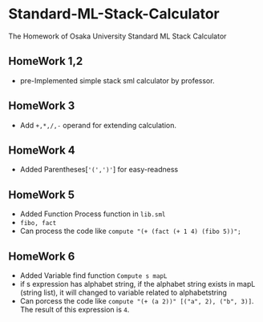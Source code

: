 # Standard-ML-Stack-Calculator
The Homework of Osaka University Standard ML Stack Calculator

## HomeWork 1,2
* pre-Implemented simple stack sml calculator by professor.

## HomeWork 3
* Add `+,*,/,-` operand for extending calculation.

## HomeWork 4
* Added Parentheses[`'(',')'`] for easy-readness

## HomeWork 5
* Added Function Process function in `lib.sml` 
* `fibo, fact` 
* Can process the code like `compute "(+ (fact (+ 1 4) (fibo 5))";`

## HomeWork 6
* Added Variable find function `Compute s mapL`
* if s expression has alphabet string, if the alphabet string exists in mapL (string list), it will changed to variable related to alphabetstring
* Can porcess the code like `compute "(+ (a 2))" [("a", 2), ("b", 3)]`. The result of this expression is `4`.

